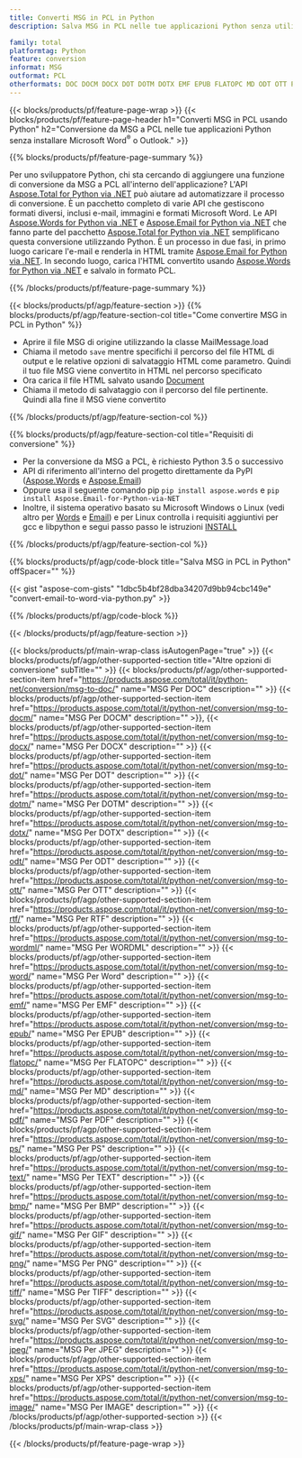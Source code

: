 ```yaml
---
title: Converti MSG in PCL in Python
description: Salva MSG in PCL nelle tue applicazioni Python senza utilizzare Microsoft Outlook o Word 

family: total
platformtag: Python
feature: conversion
informat: MSG
outformat: PCL
otherformats: DOC DOCM DOCX DOT DOTM DOTX EMF EPUB FLATOPC MD ODT OTT PCL PDF PS RTF TEXT WORD WORDML BMP GIF IMAGE JPEG TIFF PNG SVG XPS
---
```

{{< blocks/products/pf/feature-page-wrap >}}
{{< blocks/products/pf/feature-page-header h1="Converti MSG in PCL usando Python" h2="Conversione da MSG a PCL nelle tue applicazioni Python senza installare Microsoft Word<sup>&reg;</sup> o Outlook." >}}

{{% blocks/products/pf/feature-page-summary %}}

Per uno sviluppatore Python, chi sta cercando di aggiungere una funzione di conversione da MSG a PCL all'interno dell'applicazione? L'API [Aspose.Total for Python via .NET](https://products.aspose.com/total/python-net/) può aiutare ad automatizzare il processo di conversione. È un pacchetto completo di varie API che gestiscono formati diversi, inclusi e-mail, immagini e formati Microsoft Word. Le API [Aspose.Words for Python via .NET](https://products.aspose.com/words/python-net/) e [Aspose.Email for Python via .NET](https://products.aspose.com/email/python-net/) che fanno parte del pacchetto [Aspose.Total for Python via .NET](https://products.aspose.com/total/python-net/) semplificano questa conversione utilizzando Python. È un processo in due fasi, in primo luogo caricare l'e-mail e renderla in HTML tramite [Aspose.Email for Python via .NET](https://products.aspose.com/email/python-net/). In secondo luogo, carica l'HTML convertito usando [Aspose.Words for Python via .NET](https://products.aspose.com/words/python-net/) e salvalo in formato PCL.

{{% /blocks/products/pf/feature-page-summary %}}

{{< blocks/products/pf/agp/feature-section >}}
{{% blocks/products/pf/agp/feature-section-col title="Come convertire MSG in PCL in Python" %}}

- Aprire il file MSG di origine utilizzando la classe MailMessage.load
- Chiama il metodo `save` mentre specifichi il percorso del file HTML di output e le relative opzioni di salvataggio HTML come parametro. Quindi il tuo file MSG viene convertito in HTML nel percorso specificato
- Ora carica il file HTML salvato usando [Document](https://reference.aspose.com/words/python-net/aspose.words/document/)
- Chiama il metodo di salvataggio con il percorso del file pertinente. Quindi alla fine il MSG viene convertito

{{% /blocks/products/pf/agp/feature-section-col %}}

{{% blocks/products/pf/agp/feature-section-col title="Requisiti di conversione" %}}

- Per la conversione da MSG a PCL, è richiesto Python 3.5 o successivo
- API di riferimento all'interno del progetto direttamente da PyPI ([Aspose.Words](https://pypi.org/project/aspose-words/) e [Aspose.Email](https://pypi.org/project/Aspose.Email-for-Python-via-NET/))
- Oppure usa il seguente comando pip ```pip install aspose.words``` e ```pip install Aspose.Email-for-Python-via-NET``` 
- Inoltre, il sistema operativo basato su Microsoft Windows o Linux (vedi altro per [Words](https://docs.aspose.com/words/python-net/system-requirements/) e [Email](https://docs.aspose.com/email/python-net/system-requirements/)) e per Linux controlla i requisiti aggiuntivi per gcc e libpython e segui passo passo le istruzioni [INSTALL](https://docs.aspose.com/words/python-net/installation/)
 

{{% /blocks/products/pf/agp/feature-section-col %}}

{{% blocks/products/pf/agp/code-block title="Salva MSG in PCL in Python" offSpacer="" %}}

{{< gist "aspose-com-gists" "1dbc5b4bf28dba34207d9bb94cbc149e" "convert-email-to-word-via-python.py" >}}

{{% /blocks/products/pf/agp/code-block %}}

{{< /blocks/products/pf/agp/feature-section >}}

{{< blocks/products/pf/main-wrap-class isAutogenPage="true" >}}
{{< blocks/products/pf/agp/other-supported-section title="Altre opzioni di conversione" subTitle="" >}}
{{< blocks/products/pf/agp/other-supported-section-item href="https://products.aspose.com/total/it/python-net/conversion/msg-to-doc/" name="MSG Per DOC" description="" >}}
{{< blocks/products/pf/agp/other-supported-section-item href="https://products.aspose.com/total/it/python-net/conversion/msg-to-docm/" name="MSG Per DOCM" description="" >}},
{{< blocks/products/pf/agp/other-supported-section-item href="https://products.aspose.com/total/it/python-net/conversion/msg-to-docx/" name="MSG Per DOCX" description="" >}}
{{< blocks/products/pf/agp/other-supported-section-item href="https://products.aspose.com/total/it/python-net/conversion/msg-to-dot/" name="MSG Per DOT" description="" >}}
{{< blocks/products/pf/agp/other-supported-section-item href="https://products.aspose.com/total/it/python-net/conversion/msg-to-dotm/" name="MSG Per DOTM" description="" >}}
{{< blocks/products/pf/agp/other-supported-section-item href="https://products.aspose.com/total/it/python-net/conversion/msg-to-dotx/" name="MSG Per DOTX" description="" >}}
{{< blocks/products/pf/agp/other-supported-section-item href="https://products.aspose.com/total/it/python-net/conversion/msg-to-odt/" name="MSG Per ODT" description="" >}}
{{< blocks/products/pf/agp/other-supported-section-item href="https://products.aspose.com/total/it/python-net/conversion/msg-to-ott/" name="MSG Per OTT" description="" >}}
{{< blocks/products/pf/agp/other-supported-section-item href="https://products.aspose.com/total/it/python-net/conversion/msg-to-rtf/" name="MSG Per RTF" description="" >}}
{{< blocks/products/pf/agp/other-supported-section-item href="https://products.aspose.com/total/it/python-net/conversion/msg-to-wordml/" name="MSG Per WORDML" description="" >}}
{{< blocks/products/pf/agp/other-supported-section-item href="https://products.aspose.com/total/it/python-net/conversion/msg-to-word/" name="MSG Per Word" description="" >}}
{{< blocks/products/pf/agp/other-supported-section-item href="https://products.aspose.com/total/it/python-net/conversion/msg-to-emf/" name="MSG Per EMF" description="" >}}
{{< blocks/products/pf/agp/other-supported-section-item href="https://products.aspose.com/total/it/python-net/conversion/msg-to-epub/" name="MSG Per EPUB" description="" >}}
{{< blocks/products/pf/agp/other-supported-section-item href="https://products.aspose.com/total/it/python-net/conversion/msg-to-flatopc/" name="MSG Per FLATOPC" description="" >}}
{{< blocks/products/pf/agp/other-supported-section-item href="https://products.aspose.com/total/it/python-net/conversion/msg-to-md/" name="MSG Per MD" description="" >}}
{{< blocks/products/pf/agp/other-supported-section-item href="https://products.aspose.com/total/it/python-net/conversion/msg-to-pdf/" name="MSG Per PDF" description="" >}}
{{< blocks/products/pf/agp/other-supported-section-item href="https://products.aspose.com/total/it/python-net/conversion/msg-to-ps/" name="MSG Per PS" description="" >}}
{{< blocks/products/pf/agp/other-supported-section-item href="https://products.aspose.com/total/it/python-net/conversion/msg-to-text/" name="MSG Per TEXT" description="" >}}
{{< blocks/products/pf/agp/other-supported-section-item href="https://products.aspose.com/total/it/python-net/conversion/msg-to-bmp/" name="MSG Per BMP" description="" >}}
{{< blocks/products/pf/agp/other-supported-section-item href="https://products.aspose.com/total/it/python-net/conversion/msg-to-gif/" name="MSG Per GIF" description="" >}}
{{< blocks/products/pf/agp/other-supported-section-item href="https://products.aspose.com/total/it/python-net/conversion/msg-to-png/" name="MSG Per PNG" description="" >}}
{{< blocks/products/pf/agp/other-supported-section-item href="https://products.aspose.com/total/it/python-net/conversion/msg-to-tiff/" name="MSG Per TIFF" description="" >}}
{{< blocks/products/pf/agp/other-supported-section-item href="https://products.aspose.com/total/it/python-net/conversion/msg-to-svg/" name="MSG Per SVG" description="" >}}
{{< blocks/products/pf/agp/other-supported-section-item href="https://products.aspose.com/total/it/python-net/conversion/msg-to-jpeg/" name="MSG Per JPEG" description="" >}}
{{< blocks/products/pf/agp/other-supported-section-item href="https://products.aspose.com/total/it/python-net/conversion/msg-to-xps/" name="MSG Per XPS" description="" >}}
{{< blocks/products/pf/agp/other-supported-section-item href="https://products.aspose.com/total/it/python-net/conversion/msg-to-image/" name="MSG Per IMAGE" description="" >}}
{{< /blocks/products/pf/agp/other-supported-section >}}
{{< /blocks/products/pf/main-wrap-class >}}

{{< /blocks/products/pf/feature-page-wrap >}}